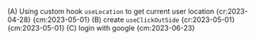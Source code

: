 (A) Using custom hook `useLocation` to get current user location {cr:2023-04-28} {cm:2023-05-01}
(B) create `useClickOutSide` {cr:2023-05-01} {cm:2023-05-01}
(C) login with google {cm:2023-06-23}
